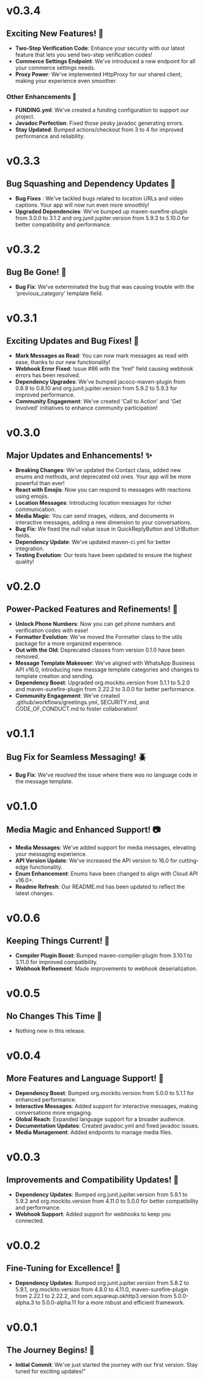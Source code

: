 # v0.3.4
## Exciting New Features! :rocket:

- **Two-Step Verification Code**: Enhance your security with our latest feature that lets you send two-step verification codes!
- **Commerce Settings Endpoint**: We've introduced a new endpoint for all your commerce settings needs.
- **Proxy Power**: We've implemented HttpProxy for our shared client, making your experience even smoother.

### Other Enhancements :art:

- **FUNDING.yml**: We've created a funding configuration to support our project.
- **Javadoc Perfection**: Fixed those pesky javadoc generating errors.
- **Stay Updated**: Bumped actions/checkout from 3 to 4 for improved performance and reliability.

# v0.3.3
## Bug Squashing and Dependency Updates :bug:

- **Bug Fixes** : We've tackled bugs related to location URLs and video captions. Your app will now run even more smoothly!
- **Upgraded Dependencies**: We've bumped up maven-surefire-plugin from 3.0.0 to 3.1.2 and org.junit.jupiter.version from 5.9.3 to 5.10.0 for better compatibility and performance.

# v0.3.2
## Bug Be Gone! :bug:

- **Bug Fix**: We've exterminated the bug that was causing trouble with the 'previous_category' template field.

# v0.3.1
## Exciting Updates and Bug Fixes! :rocket:

- **Mark Messages as Read**: You can now mark messages as read with ease, thanks to our new functionality!
- **Webhook Error Fixed**: Issue #86 with the 'href' field causing webhook errors has been resolved.
- **Dependency Upgrades**: We've bumped jacoco-maven-plugin from 0.8.9 to 0.8.10 and org.junit.jupiter.version from 5.9.2 to 5.9.3 for improved performance.
- **Community Engagement**: We've created 'Call to Action' and 'Get Involved' initiatives to enhance community participation!

# v0.3.0
## Major Updates and Enhancements! :sparkles:

- **Breaking Changes**: We've updated the Contact class, added new enums and methods, and deprecated old ones. Your app will be more powerful than ever!
- **React with Emojis**: Now you can respond to messages with reactions using emojis.
- **Location Messages**: Introducing location messages for richer communication.
- **Media Magic**: You can send images, videos, and documents in interactive messages, adding a new dimension to your conversations.
- **Bug Fix**: We fixed the null value issue in QuickReplyButton and UrlButton fields.
- **Dependency Update**: We've updated maven-ci.yml for better integration.
- **Testing Evolution**: Our tests have been updated to ensure the highest quality!

# v0.2.0
## Power-Packed Features and Refinements! :muscle:

- **Unlock Phone Numbers**: Now you can get phone numbers and verification codes with ease!
- **Formatter Evolution**: We've moved the Formatter class to the utils package for a more organized experience.
- **Out with the Old**: Deprecated classes from version 0.1.0 have been removed.
- **Message Template Makeover**: We've aligned with WhatsApp Business API v16.0, introducing new message template categories and changes to template creation and sending.
- **Dependency Boost**: Upgraded org.mockito.version from 5.1.1 to 5.2.0 and maven-surefire-plugin from 2.22.2 to 3.0.0 for better performance.
- **Community Engagement**: We've created .github/workflows/greetings.yml, SECURITY.md, and CODE_OF_CONDUCT.md to foster collaboration!

# v0.1.1
## Bug Fix for Seamless Messaging! :beetle:

- **Bug Fix**: We've resolved the issue where there was no language code in the message template.

# v0.1.0
## Media Magic and Enhanced Support! :camera:

- **Media Messages**: We've added support for media messages, elevating your messaging experience.
- **API Version Update**: We've increased the API version to 16.0 for cutting-edge functionality.
- **Enum Enhancement**: Enums have been changed to align with Cloud API v16.0+.
- **Readme Refresh**: Our README.md has been updated to reflect the latest changes.

# v0.0.6
## Keeping Things Current! :arrows_counterclockwise:

- **Compiler Plugin Boost**: Bumped maven-compiler-plugin from 3.10.1 to 3.11.0 for improved compatibility.
- **Webhook Refinement**: Made improvements to webhook deserialization.

# v0.0.5
## No Changes This Time :shrug:

- Nothing new in this release.

# v0.0.4
## More Features and Language Support! :speech_balloon:

- **Dependency Boost**: Bumped org.mockito.version from 5.0.0 to 5.1.1 for enhanced performance.
- **Interactive Messages**: Added support for interactive messages, making conversations more engaging.
- **Global Reach**: Expanded language support for a broader audience.
- **Documentation Updates**: Created javadoc.yml and fixed javadoc issues.
- **Media Management**: Added endpoints to manage media files.

# v0.0.3
## Improvements and Compatibility Updates! :hammer:

- **Dependency Updates**: Bumped org.junit.jupiter.version from 5.9.1 to 5.9.2 and org.mockito.version from 4.11.0 to 5.0.0 for better compatibility and performance.
- **Webhook Support**: Added support for webhooks to keep you connected.

# v0.0.2
## Fine-Tuning for Excellence! :wrench:

- **Dependency Updates**: Bumped org.junit.jupiter.version from 5.8.2 to 5.9.1, org.mockito.version from 4.8.0 to 4.11.0, maven-surefire-plugin from 2.22.1 to 2.22.2, and com.squareup.okhttp3.version from 5.0.0-alpha.3 to 5.0.0-alpha.11 for a more robust and efficient framework.

# v0.0.1
## The Journey Begins! :rocket:

- **Initial Commit**: We've just started the journey with our first version. Stay tuned for exciting updates!"
